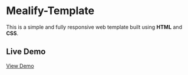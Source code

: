 # Mealify-Template

This is a simple and fully responsive web template built using **HTML** and **CSS**.

## Live Demo

[View Demo](https://devmohamed-hassan.github.io/Mealify-Template/)
